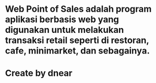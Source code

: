 # Web Point of Sales adalah program aplikasi berbasis web yang digunakan untuk melakukan transaksi retail seperti di restoran, cafe, minimarket, dan sebagainya.
# Create by dnear